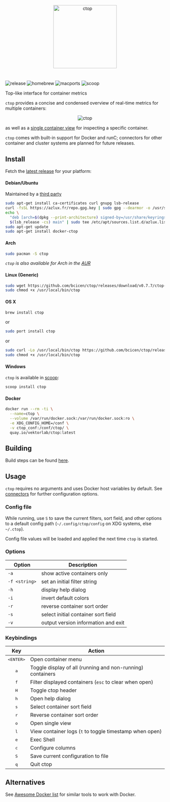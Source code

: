 <p align="center"><img width="200px" src="/_docs/img/logo.png" alt="ctop"/></p>

#

![release][release] ![homebrew][homebrew] ![macports][macports] ![scoop][scoop]

Top-like interface for container metrics

`ctop` provides a concise and condensed overview of real-time metrics for multiple containers:
<p align="center"><img src="_docs/img/grid.gif" alt="ctop"/></p>

as well as a [single container view][single_view] for inspecting a specific container.

`ctop` comes with built-in support for Docker and runC; connectors for other container and cluster systems are planned for future releases.

## Install

Fetch the [latest release](https://github.com/bcicen/ctop/releases) for your platform:

#### Debian/Ubuntu

Maintained by a [third party](https://packages.azlux.fr/)
```bash
sudo apt-get install ca-certificates curl gnupg lsb-release
curl -fsSL https://azlux.fr/repo.gpg.key | sudo gpg --dearmor -o /usr/share/keyrings/azlux-archive-keyring.gpg
echo \
  "deb [arch=$(dpkg --print-architecture) signed-by=/usr/share/keyrings/azlux-archive-keyring.gpg] http://packages.azlux.fr/debian \
  $(lsb_release -cs) main" | sudo tee /etc/apt/sources.list.d/azlux.list >/dev/null
sudo apt-get update
sudo apt-get install docker-ctop
```

#### Arch

```bash
sudo pacman -S ctop
```

_`ctop` is also available for Arch in the [AUR](https://aur.archlinux.org/packages/ctop-bin/)_


#### Linux (Generic)

```bash
sudo wget https://github.com/bcicen/ctop/releases/download/v0.7.7/ctop-0.7.7-linux-amd64 -O /usr/local/bin/ctop
sudo chmod +x /usr/local/bin/ctop
```

#### OS X

```bash
brew install ctop
```
or
```bash
sudo port install ctop
```
or
```bash
sudo curl -Lo /usr/local/bin/ctop https://github.com/bcicen/ctop/releases/download/v0.7.7/ctop-0.7.7-darwin-amd64
sudo chmod +x /usr/local/bin/ctop
```

#### Windows

`ctop` is available in [scoop](https://scoop.sh/):

```powershell
scoop install ctop
```

#### Docker

```bash
docker run --rm -ti \
  --name=ctop \
  --volume /var/run/docker.sock:/var/run/docker.sock:ro \
  -e XDG_CONFIG_HOME=/conf \
  -v ctop_conf:/conf/ctop/ \
  quay.io/vektorlab/ctop:latest
```

## Building

Build steps can be found [here][build].

## Usage

`ctop` requires no arguments and uses Docker host variables by default. See [connectors][connectors] for further configuration options.

### Config file

While running, use `S` to save the current filters, sort field, and other options to a default config path (`~/.config/ctop/config` on XDG systems, else `~/.ctop`).

Config file values will be loaded and applied the next time `ctop` is started.

### Options

Option | Description
--- | ---
`-a`	| show active containers only
`-f <string>` | set an initial filter string
`-h`	| display help dialog
`-i`  | invert default colors
`-r`	| reverse container sort order
`-s`  | select initial container sort field
`-v`	| output version information and exit

### Keybindings

|           Key            | Action                                                     |
| :----------------------: | ---------------------------------------------------------- |
| <kbd>&lt;ENTER&gt;</kbd> | Open container menu                                        |
|       <kbd>a</kbd>       | Toggle display of all (running and non-running) containers |
|       <kbd>f</kbd>       | Filter displayed containers (`esc` to clear when open)     |
|       <kbd>H</kbd>       | Toggle ctop header                                         |
|       <kbd>h</kbd>       | Open help dialog                                           |
|       <kbd>s</kbd>       | Select container sort field                                |
|       <kbd>r</kbd>       | Reverse container sort order                               |
|       <kbd>o</kbd>       | Open single view                                           |
|       <kbd>l</kbd>       | View container logs (`t` to toggle timestamp when open)    |
|       <kbd>e</kbd>       | Exec Shell                                                 |
|       <kbd>c</kbd>       | Configure columns                                          |
|       <kbd>S</kbd>       | Save current configuration to file                         |
|       <kbd>q</kbd>       | Quit ctop                                                  |

[build]: _docs/build.md
[connectors]: _docs/connectors.md
[single_view]: _docs/single.md
[release]: https://img.shields.io/github/release/bcicen/ctop.svg "ctop"
[homebrew]: https://img.shields.io/homebrew/v/ctop.svg "ctop"
[macports]: https://repology.org/badge/version-for-repo/macports/ctop.svg?header=macports "ctop"
[scoop]: https://img.shields.io/scoop/v/ctop?bucket=main "ctop"

## Alternatives

See [Awesome Docker list](https://github.com/veggiemonk/awesome-docker/blob/master/README.md#terminal) for similar tools to work with Docker. 
